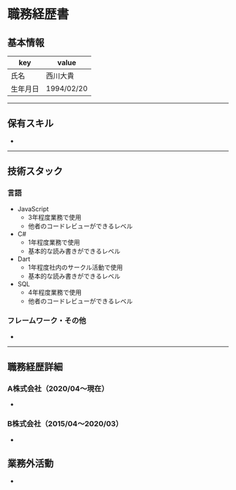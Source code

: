 # 職務経歴書

## 基本情報

|key|value|
|---|---|
|氏名|西川大貴|
|生年月日|1994/02/20|

---

## 保有スキル

- 


---

## 技術スタック

### 言語
- JavaScript
    - 3年程度業務で使用
    - 他者のコードレビューができるレベル
- C#
    - 1年程度業務で使用
    - 基本的な読み書きができるレベル
- Dart
    - 1年程度社内のサークル活動で使用
    - 基本的な読み書きができるレベル
- SQL
    - 4年程度業務で使用
    - 他者のコードレビューができるレベル

### フレームワーク・その他
- 

---

## 職務経歴詳細

### A株式会社（2020/04〜現在）

- 

### B株式会社（2015/04〜2020/03）

- 

## 業務外活動

- 